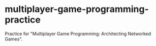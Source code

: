# multiplayer-game-programming-practice
Practice for "Multiplayer Game Programming: Architecting Networked Games".

